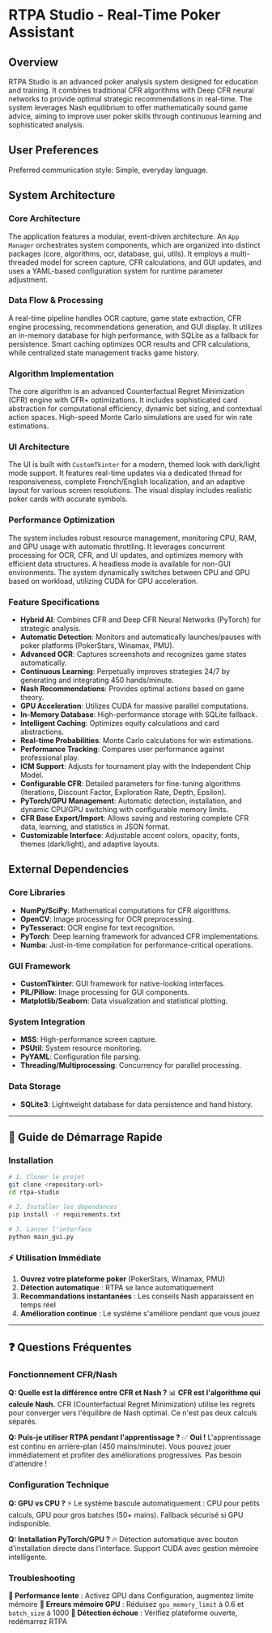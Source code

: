 # RTPA Studio - Real-Time Poker Assistant

## Overview
RTPA Studio is an advanced poker analysis system designed for education and training. It combines traditional CFR algorithms with Deep CFR neural networks to provide optimal strategic recommendations in real-time. The system leverages Nash equilibrium to offer mathematically sound game advice, aiming to improve user poker skills through continuous learning and sophisticated analysis.

## User Preferences
Preferred communication style: Simple, everyday language.

## System Architecture

### Core Architecture
The application features a modular, event-driven architecture. An `App Manager` orchestrates system components, which are organized into distinct packages (core, algorithms, ocr, database, gui, utils). It employs a multi-threaded model for screen capture, CFR calculations, and GUI updates, and uses a YAML-based configuration system for runtime parameter adjustment.

### Data Flow & Processing
A real-time pipeline handles OCR capture, game state extraction, CFR engine processing, recommendations generation, and GUI display. It utilizes an in-memory database for high performance, with SQLite as a fallback for persistence. Smart caching optimizes OCR results and CFR calculations, while centralized state management tracks game history.

### Algorithm Implementation
The core algorithm is an advanced Counterfactual Regret Minimization (CFR) engine with CFR+ optimizations. It includes sophisticated card abstraction for computational efficiency, dynamic bet sizing, and contextual action spaces. High-speed Monte Carlo simulations are used for win rate estimations.

### UI Architecture
The UI is built with `CustomTkinter` for a modern, themed look with dark/light mode support. It features real-time updates via a dedicated thread for responsiveness, complete French/English localization, and an adaptive layout for various screen resolutions. The visual display includes realistic poker cards with accurate symbols.

### Performance Optimization
The system includes robust resource management, monitoring CPU, RAM, and GPU usage with automatic throttling. It leverages concurrent processing for OCR, CFR, and UI updates, and optimizes memory with efficient data structures. A headless mode is available for non-GUI environments. The system dynamically switches between CPU and GPU based on workload, utilizing CUDA for GPU acceleration.

### Feature Specifications
- **Hybrid AI**: Combines CFR and Deep CFR Neural Networks (PyTorch) for strategic analysis.
- **Automatic Detection**: Monitors and automatically launches/pauses with poker platforms (PokerStars, Winamax, PMU).
- **Advanced OCR**: Captures screenshots and recognizes game states automatically.
- **Continuous Learning**: Perpetually improves strategies 24/7 by generating and integrating 450 hands/minute.
- **Nash Recommendations**: Provides optimal actions based on game theory.
- **GPU Acceleration**: Utilizes CUDA for massive parallel computations.
- **In-Memory Database**: High-performance storage with SQLite fallback.
- **Intelligent Caching**: Optimizes equity calculations and card abstractions.
- **Real-time Probabilities**: Monte Carlo calculations for win estimations.
- **Performance Tracking**: Compares user performance against professional play.
- **ICM Support**: Adjusts for tournament play with the Independent Chip Model.
- **Configurable CFR**: Detailed parameters for fine-tuning algorithms (Iterations, Discount Factor, Exploration Rate, Depth, Epsilon).
- **PyTorch/GPU Management**: Automatic detection, installation, and dynamic CPU/GPU switching with configurable memory limits.
- **CFR Base Export/Import**: Allows saving and restoring complete CFR data, learning, and statistics in JSON format.
- **Customizable Interface**: Adjustable accent colors, opacity, fonts, themes (dark/light), and adaptive layouts.

## External Dependencies

### Core Libraries
- **NumPy/SciPy**: Mathematical computations for CFR algorithms.
- **OpenCV**: Image processing for OCR preprocessing.
- **PyTesseract**: OCR engine for text recognition.
- **PyTorch**: Deep learning framework for advanced CFR implementations.
- **Numba**: Just-in-time compilation for performance-critical operations.

### GUI Framework
- **CustomTkinter**: GUI framework for native-looking interfaces.
- **PIL/Pillow**: Image processing for GUI components.
- **Matplotlib/Seaborn**: Data visualization and statistical plotting.

### System Integration
- **MSS**: High-performance screen capture.
- **PSUtil**: System resource monitoring.
- **PyYAML**: Configuration file parsing.
- **Threading/Multiprocessing**: Concurrency for parallel processing.

### Data Storage
- **SQLite3**: Lightweight database for data persistence and hand history.

---

## 🚀 Guide de Démarrage Rapide

### Installation
```bash
# 1. Cloner le projet
git clone <repository-url>
cd rtpa-studio

# 2. Installer les dépendances
pip install -r requirements.txt

# 3. Lancer l'interface
python main_gui.py
```

### ⚡ Utilisation Immédiate
1. **Ouvrez votre plateforme poker** (PokerStars, Winamax, PMU)
2. **Détection automatique** : RTPA se lance automatiquement
3. **Recommandations instantanées** : Les conseils Nash apparaissent en temps réel
4. **Amélioration continue** : Le système s'améliore pendant que vous jouez

---

## ❓ Questions Fréquentes

### Fonctionnement CFR/Nash
**Q: Quelle est la différence entre CFR et Nash ?**
📊 **CFR est l'algorithme qui calcule Nash.** CFR (Counterfactual Regret Minimization) utilise les regrets pour converger vers l'équilibre de Nash optimal. Ce n'est pas deux calculs séparés.

**Q: Puis-je utiliser RTPA pendant l'apprentissage ?**
✅ **Oui !** L'apprentissage est continu en arrière-plan (450 mains/minute). Vous pouvez jouer immédiatement et profiter des améliorations progressives. Pas besoin d'attendre !

### Configuration Technique
**Q: GPU vs CPU ?**
⚡ Le système bascule automatiquement : CPU pour petits calculs, GPU pour gros batches (50+ mains). Fallback sécurisé si GPU indisponible.

**Q: Installation PyTorch/GPU ?**
🔥 Détection automatique avec bouton d'installation directe dans l'interface. Support CUDA avec gestion mémoire intelligente.

### Troubleshooting
**🔴 Performance lente** : Activez GPU dans Configuration, augmentez limite mémoire
**🔴 Erreurs mémoire GPU** : Réduisez `gpu_memory_limit` à 0.6 et `batch_size` à 1000
**🔴 Détection échoue** : Vérifiez plateforme ouverte, redémarrez RTPA
